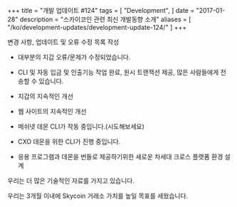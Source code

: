 +++
title = "개발 업데이트 #124"
tags = [
    "Development",
]
date = "2017-01-28"
description = "스카이코인 관련 최신 개발동향 소개"
aliases = [
	"/ko/development-updates/development-update-124/"
]
+++

변경 사항, 업데이트 및 오류 수정 목록 작성
- 대부분의 지갑 오류/문제가 수정되었습니다.
- CLI 및 자동 입금 및 인출기능 작업 완료, 원시 트랜잭션 제공, 많은 사람들에게 전송할 수 있습니다.
- 지갑의 지속적인 개선
- 웹 사이트의 지속적인 개선

- 메쉬넷 데몬 CLI가 작동 중입니다.(시도해보세요)
- CXO 데몬을 위한 CLI가 진행 중입니다.
- 응용 프로그램과 데몬을 번들로 제공하기위한 새로운 차세대 크로스 플랫폼 환경 설계

우리는 더 많은 기술적인 자료를 가지고 있습니다.

우리는 3개월 이내에 Skycoin 거래소 가치를 높일 목표를 세웠습니다.
